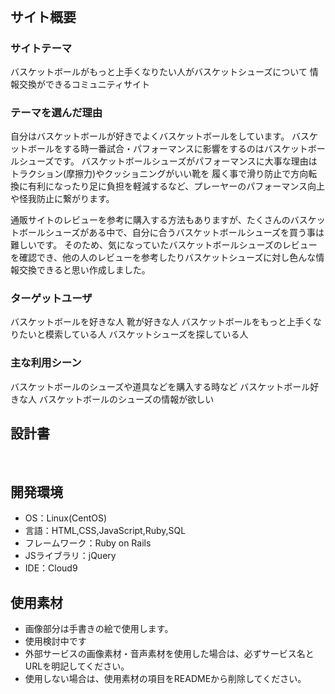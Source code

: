 # <!--Bashroom(バッシュルーム)-->
​
## サイト概要
### サイトテーマ
バスケットボールがもっと上手くなりたい人がバスケットシューズについて
情報交換ができるコミュニティサイト
​
### テーマを選んだ理由
自分はバスケットボールが好きでよくバスケットボールをしています。
バスケットボールをする時一番試合・パフォーマンスに影響をするのはバスケットボールシューズです。
バスケットボールシューズがパフォーマンスに大事な理由はトラクション(摩擦力)やクッショニングがいい靴を
履く事で滑り防止で方向転換に有利になったり足に負担を軽減するなど、プレーヤーのパフォーマンス向上や怪我防止に繋がります。

通販サイトのレビューを参考に購入する方法もありますが、たくさんのバスケットボールシューズがある中で、自分に合うバスケットボールシューズを買う事は難しいです。
そのため、気になっていたバスケットボールシューズのレビューを確認でき、他の人のレビューを参考したりバスケットシューズに対し色んな情報交換できると思い作成しました。

### ターゲットユーザ
バスケットボールを好きな人
靴が好きな人
バスケットボールをもっと上手くなりたいと模索している人
バスケットシューズを探している人
​
### 主な利用シーン
バスケットボールのシューズや道具などを購入する時など
バスケットボール好きな人
バスケットボールのシューズの情報が欲しい
​
## 設計書
<!--テーマを設定・提出する時点では不要です-->
​
## 開発環境
- OS：Linux(CentOS)
- 言語：HTML,CSS,JavaScript,Ruby,SQL
- フレームワーク：Ruby on Rails
- JSライブラリ：jQuery
- IDE：Cloud9
​
## 使用素材
- 画像部分は手書きの絵で使用します。
- 使用検討中です
- 外部サービスの画像素材・音声素材を使用した場合は、必ずサービス名とURLを明記してください。
- 使用しない場合は、使用素材の項目をREADMEから削除してください。